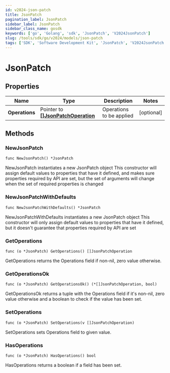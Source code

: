 ```yaml
---
id: v2024-json-patch
title: JsonPatch
pagination_label: JsonPatch
sidebar_label: JsonPatch
sidebar_class_name: gosdk
keywords: ['go', 'Golang', 'sdk', 'JsonPatch', 'V2024JsonPatch']
slug: /tools/sdk/go/v2024/models/json-patch
tags: ['SDK', 'Software Development Kit', 'JsonPatch', 'V2024JsonPatch']
---
```


# JsonPatch

## Properties

| Name | Type | Description | Notes |
| --- | --- | --- | --- |
| **Operations** | Pointer to [**[]JsonPatchOperation**](json-patch-operation) | Operations to be applied | [optional] |

## Methods

### NewJsonPatch

`func NewJsonPatch() *JsonPatch`

NewJsonPatch instantiates a new JsonPatch object This constructor will assign default values to properties that have it defined, and makes sure properties required by API are set, but the set of arguments will change when the set of required properties is changed

### NewJsonPatchWithDefaults

`func NewJsonPatchWithDefaults() *JsonPatch`

NewJsonPatchWithDefaults instantiates a new JsonPatch object This constructor will only assign default values to properties that have it defined, but it doesn't guarantee that properties required by API are set

### GetOperations

`func (o *JsonPatch) GetOperations() []JsonPatchOperation`

GetOperations returns the Operations field if non-nil, zero value otherwise.

### GetOperationsOk

`func (o *JsonPatch) GetOperationsOk() (*[]JsonPatchOperation, bool)`

GetOperationsOk returns a tuple with the Operations field if it's non-nil, zero value otherwise and a boolean to check if the value has been set.

### SetOperations

`func (o *JsonPatch) SetOperations(v []JsonPatchOperation)`

SetOperations sets Operations field to given value.

### HasOperations

`func (o *JsonPatch) HasOperations() bool`

HasOperations returns a boolean if a field has been set.
